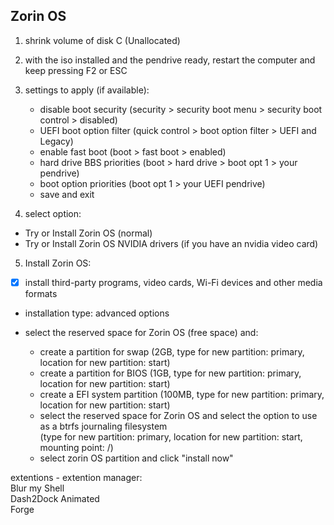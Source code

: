 ## Zorin OS

1. shrink volume of disk C (Unallocated)

2. with the iso installed and the pendrive ready, restart the computer and keep pressing F2 or ESC

3. settings to apply (if available):

    - disable boot security (security > security boot menu > security boot control > disabled)
    - UEFI boot option filter (quick control > boot option filter > UEFI and Legacy)
    - enable fast boot (boot > fast boot > enabled)
    - hard drive BBS priorities (boot > hard drive > boot opt 1 > your pendrive)
    - boot option priorities (boot opt 1 > your UEFI pendrive)
    - save and exit

4. select option:

- Try or Install Zorin OS (normal)
- Try or Install Zorin OS NVIDIA drivers (if you have an nvidia video card)

5. Install Zorin OS:

- [x] install third-party programs, video cards, Wi-Fi devices and other media formats

- installation type: advanced options

- select the reserved space for Zorin OS (free space) and:

  - create a partition for swap (2GB, type for new partition: primary, location for new partition: start)
  - create a partition for BIOS (1GB, type for new partition: primary, location for new partition: start)
  - create a EFI system partition (100MB, type for new partition: primary, location for new partition: start)
  - select the reserved space for Zorin OS and select the option to use as a btrfs journaling filesystem  
    (type for new partition: primary, location for new partition: start, mounting point: /)
  - select zorin OS partition and click "install now"

extentions - extention manager:  
Blur my Shell  
Dash2Dock Animated  
Forge
